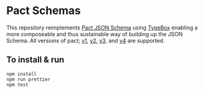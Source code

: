 # Pact Schemas

This repository reimplements [Pact JSON
Schema](https://bitbucket.org/atlassian/pact-json-schema) using
[TypeBox](https://github.com/sinclairzx81/typebox) enabling a more composeable
and thus sustainable way of building up the JSON Schema. All versions of pact;
[v1](https://github.com/pact-foundation/pact-specification/tree/version-1),
[v2](https://github.com/pact-foundation/pact-specification/tree/version-2),
[v3](https://github.com/pact-foundation/pact-specification/tree/version-3), and
[v4](https://github.com/pact-foundation/pact-specification/tree/version-4) are
supported.

## To install & run

```
npm install
npm run prettier
npm test
```
